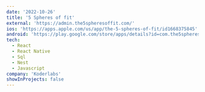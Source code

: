 ```yaml
---
date: '2022-10-26'
title: '5 Spheres of fit'
external: 'https://admin.the5spheresoffit.com/'
ios: 'https://apps.apple.com/us/app/the-5-spheres-of-fit/id1668375845'
android: 'https://play.google.com/store/apps/details?id=com.the5spheresoffit&hl=en&gl=US'
tech:
  - React
  - React Native
  - Sql
  - Nest
  - Javascript
company: 'Koderlabs'
showInProjects: false
---
```

